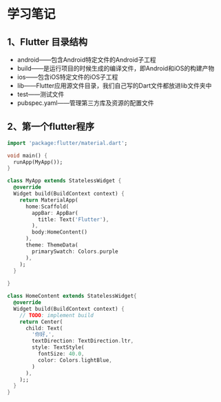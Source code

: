 # 学习笔记

## 1、Flutter 目录结构

- android——包含Android特定文件的Android子工程
- build——是运行项目的时候生成的编译文件，即Android和iOS的构建产物
- ios——包含iOS特定文件的iOS子工程
- lib——Flutter应用源文件目录，我们自己写的Dart文件都放进lib文件夹中
- test——测试文件
- pubspec.yaml——管理第三方库及资源的配置文件

## 2、第一个flutter程序

```dart
import 'package:flutter/material.dart';

void main() {
  runApp(MyApp());
}

class MyApp extends StatelessWidget {
  @override
  Widget build(BuildContext context) {
    return MaterialApp(
      home:Scaffold(
        appBar: AppBar(
          title: Text('Flutter'),
        ),
        body:HomeContent()
      ),
      theme: ThemeData(
        primarySwatch: Colors.purple
      ),
    );
  }
  
}

class HomeContent extends StatelessWidget{
  @override
  Widget build(BuildContext context) {
    // TODO: implement build
    return Center(
      child: Text(
        '你好,',
        textDirection: TextDirection.ltr,
        style: TextStyle(
          fontSize: 40.0,
          color: Colors.lightBlue,
        )
      ),
    );;
  }
}
```

